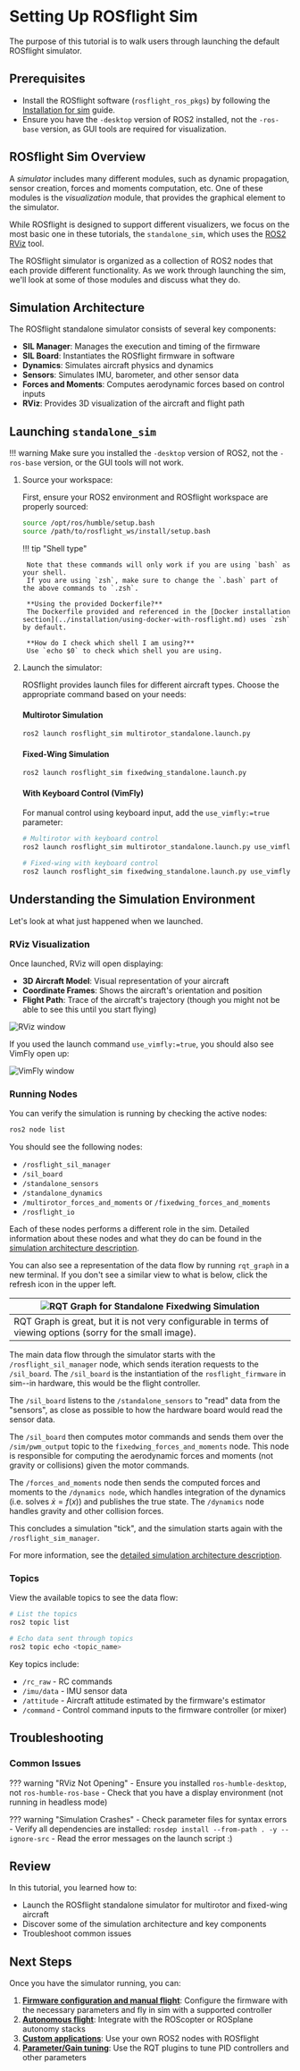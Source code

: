 # Setting Up ROSflight Sim

The purpose of this tutorial is to walk users through launching the default ROSflight simulator.

## Prerequisites

* Install the ROSflight software (`rosflight_ros_pkgs`) by following the [Installation for sim](../installation/installation-sim.md) guide.
* Ensure you have the `-desktop` version of ROS2 installed, not the `-ros-base` version, as GUI tools are required for visualization.

## ROSflight Sim Overview

A _simulator_ includes many different modules, such as dynamic propagation, sensor creation, forces and moments computation, etc.
One of these modules is the _visualization_ module, that provides the graphical element to the simulator.

While ROSflight is designed to support different visualizers, we focus on the most basic one in these tutorials, the `standalone_sim`, which uses the [ROS2 RViz](https://docs.ros.org/en/humble/Tutorials/Intermediate/RViz/RViz-Main.html#rviz) tool.

The ROSflight simulator is organized as a collection of ROS2 nodes that each provide different functionality.
As we work through launching the sim, we'll look at some of those modules and discuss what they do.

## Simulation Architecture

The ROSflight standalone simulator consists of several key components:

- **SIL Manager**: Manages the execution and timing of the firmware
- **SIL Board**: Instantiates the ROSflight firmware in software
- **Dynamics**: Simulates aircraft physics and dynamics
- **Sensors**: Simulates IMU, barometer, and other sensor data
- **Forces and Moments**: Computes aerodynamic forces based on control inputs
- **RViz**: Provides 3D visualization of the aircraft and flight path

## Launching `standalone_sim`

!!! warning
    Make sure you installed the `-desktop` version of ROS2, not the `-ros-base` version, or the GUI tools will not work.

1. Source your workspace:

    First, ensure your ROS2 environment and ROSflight workspace are properly sourced:

    ```bash
    source /opt/ros/humble/setup.bash
    source /path/to/rosflight_ws/install/setup.bash
    ```

    !!! tip "Shell type"

        Note that these commands will only work if you are using `bash` as your shell.
        If you are using `zsh`, make sure to change the `.bash` part of the above commands to `.zsh`.

        **Using the provided Dockerfile?**
        The Dockerfile provided and referenced in the [Docker installation section](../installation/using-docker-with-rosflight.md) uses `zsh` by default.

        **How do I check which shell I am using?**
        Use `echo $0` to check which shell you are using.

2. Launch the simulator:

    ROSflight provides launch files for different aircraft types. Choose the appropriate command based on your needs:

    #### Multirotor Simulation

    ```bash
    ros2 launch rosflight_sim multirotor_standalone.launch.py
    ```

    #### Fixed-Wing Simulation

    ```bash
    ros2 launch rosflight_sim fixedwing_standalone.launch.py
    ```

    #### With Keyboard Control (VimFly)

    For manual control using keyboard input, add the `use_vimfly:=true` parameter:

    ```bash
    # Multirotor with keyboard control
    ros2 launch rosflight_sim multirotor_standalone.launch.py use_vimfly:=true

    # Fixed-wing with keyboard control
    ros2 launch rosflight_sim fixedwing_standalone.launch.py use_vimfly:=true
    ```

## Understanding the Simulation Environment

Let's look at what just happened when we launched.

### RViz Visualization

Once launched, RViz will open displaying:

- **3D Aircraft Model**: Visual representation of your aircraft
- **Coordinate Frames**: Shows the aircraft's orientation and position
- **Flight Path**: Trace of the aircraft's trajectory (though you might not be able to see this until you start flying)

![RViz window](../images/rviz_fixedwing.png)

If you used the launch command `use_vimfly:=true`, you should also see VimFly open up:

![VimFly window](../images/vimfly_example.png)

### Running Nodes

You can verify the simulation is running by checking the active nodes:

```bash
ros2 node list
```

You should see the following nodes:

- `/rosflight_sil_manager`
- `/sil_board`
- `/standalone_sensors`
- `/standalone_dynamics`
- `/multirotor_forces_and_moments` or `/fixedwing_forces_and_moments`
- `/rosflight_io`

Each of these nodes performs a different role in the sim.
Detailed information about these nodes and what they do can be found in the [simulation architecture description](../concepts/simulator-architecture.md).

You can also see a representation of the data flow by running `rqt_graph` in a new terminal.
If you don't see a similar view to what is below, click the refresh icon in the upper left.

| ![RQT Graph for Standalone Fixedwing Simulation](../images/fixedwing_rqt_graph_standalone.png) |
|-----|
|RQT Graph is great, but it is not very configurable in terms of viewing options (sorry for the small image).|

The main data flow through the simulator starts with the `/rosflight_sil_manager` node, which sends iteration requests to the `/sil_board`.
The `/sil_board` is the instantiation of the `rosflight_firmware` in sim--in hardware, this would be the flight controller.

The `/sil_board` listens to the `/standalone_sensors` to "read" data from the "sensors", as close as possible to how the hardware board would read the sensor data.

The `/sil_board` then computes motor commands and sends them over the `/sim/pwm_output` topic to the `fixedwing_forces_and_moments` node.
This node is responsible for computing the aerodynamic forces and moments (not gravity or collisions) given the motor commands.

The `/forces_and_moments` node then sends the computed forces and moments to the `/dynamics node`, which handles integration of the dynamics (i.e. solves $\dot{x} = f(x)$) and publishes the true state.
The `/dynamics` node handles gravity and other collision forces.

This concludes a simulation "tick", and the simulation starts again with the `/rosflight_sim_manager`.

For more information, see the [detailed simulation architecture description](../concepts/simulator-architecture.md).

### Topics

View the available topics to see the data flow:

```bash
# List the topics
ros2 topic list

# Echo data sent through topics
ros2 topic echo <topic_name>
```

Key topics include:

- `/rc_raw` - RC commands
- `/imu/data` - IMU sensor data
- `/attitude` - Aircraft attitude estimated by the firmware's estimator
- `/command` - Control command inputs to the firmware controller (or mixer)

## Troubleshooting

### Common Issues

??? warning "RViz Not Opening"
    - Ensure you installed `ros-humble-desktop`, not `ros-humble-ros-base`
    - Check that you have a display environment (not running in headless mode)

??? warning "Simulation Crashes"
    - Check parameter files for syntax errors
    - Verify all dependencies are installed: `rosdep install --from-path . -y --ignore-src`
    - Read the error messages on the launch script :)

## Review

In this tutorial, you learned how to:

- Launch the ROSflight standalone simulator for multirotor and fixed-wing aircraft
- Discover some of the simulation architecture and key components
- Troubleshoot common issues

## Next Steps

Once you have the simulator running, you can:

1. **[Firmware configuration and manual flight](./manually-flying-rosflight-sim.md)**: Configure the firmware with the necessary parameters and fly in sim with a supported controller
2. **[Autonomous flight](./setting-up-roscopter-in-sim.md)**: Integrate with the ROScopter or ROSplane autonomy stacks
3. **[Custom applications](../../developer-guide/contribution-guidelines.md)**: Use your own ROS2 nodes with ROSflight
4. **[Parameter/Gain tuning](./tuning-performance-in-sim.md)**: Use the RQT plugins to tune PID controllers and other parameters


